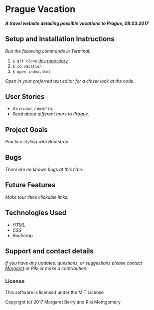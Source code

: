 # Prague Vacation

#### _A travel website detailing possible vacations to Prague, 08.03.2017_

## Setup and Installation Instructions
_Run the following commands in Terminal:_

1. `$ git clone` [this repository](https://github.com/codemargaret/vacation.git)
2. `$ cd vacation`
3. `$ open index.html`

 _Open in your preferred text editor for a closer look at the code._

## User Stories
* _As a user, I want to..._
* _Read about different tours to Prague._

## Project Goals
_Practice styling with Bootstrap._

## Bugs
_There are no known bugs at this time._

## Future Features
_Make tour titles clickable links._

## Technologies Used
* _HTML_
* _CSS_
* _Bootstrap_

## Support and contact details
_If you have any updates, questions, or suggestions please contact [Margaret] or Riki or make a contribution._

[Margaret]: mailto:margaretshelaghmcgovern@gmail.com

### License
This software is licensed under the MIT License

Copyright (c) 2017 Margaret Berry and Riki Montgomery
